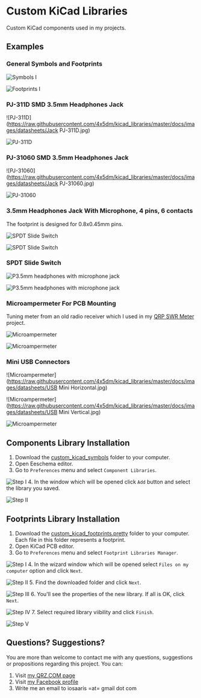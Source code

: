# Custom KiCad Libraries

Custom KiCad components used in my projects.

## Examples

### General Symbols and Footprints

  ![Symbols I](https://raw.githubusercontent.com/4x5dm/kicad_libraries/master/docs/images/symbols_01.png)

  ![Footprints I](https://raw.githubusercontent.com/4x5dm/kicad_libraries/master/docs/images/footprints_01.png)
  
### PJ-311D SMD 3.5mm Headphones Jack

  ![PJ-311D](https://raw.githubusercontent.com/4x5dm/kicad_libraries/master/docs/images/datasheets/Jack PJ-311D.jpg)

  ![PJ-311D](https://raw.githubusercontent.com/4x5dm/kicad_libraries/master/docs/images/PJ-311D.png)
  
### PJ-31060 SMD 3.5mm Headphones Jack

  ![PJ-31060](https://raw.githubusercontent.com/4x5dm/kicad_libraries/master/docs/images/datasheets/Jack PJ-31060.jpg)

  ![PJ-31060](https://raw.githubusercontent.com/4x5dm/kicad_libraries/master/docs/images/PJ-31060.png)

### 3.5mm Headphones Jack With Microphone, 4 pins, 6 contacts

  The footprint is designed for 0.8x0.45mm pins.
  
  ![SPDT Slide Switch](https://raw.githubusercontent.com/4x5dm/kicad_libraries/master/docs/images/datasheets/SPDT-slide-switch.png)
  
  ![SPDT Slide Switch](https://raw.githubusercontent.com/4x5dm/kicad_libraries/master/docs/images/SPDT-slide-switch.png)
  
### SPDT Slide Switch

  ![P3.5mm headphones with microphone jack](https://raw.githubusercontent.com/4x5dm/kicad_libraries/master/docs/images/datasheets/3.5mm_6_contacts_4_conductors_audio_plug.png)

  ![P3.5mm headphones with microphone jack](https://raw.githubusercontent.com/4x5dm/kicad_libraries/master/docs/images/3.5mm_6_contacts_4_conductors_audio_plug.png)

### Microampermeter For PCB Mounting

  Tuning meter from an old radio receiver which I used in my [QRP SWR Meter](https://github.com/4x5dm/qrp_swr_meter) project.

  ![Microampermeter](https://raw.githubusercontent.com/4x5dm/kicad_libraries/master/docs/images/microampermeter.jpg)

  ![Microampermeter](https://raw.githubusercontent.com/4x5dm/kicad_libraries/master/docs/images/microampermeter.png)

  
### Mini USB Connectors

  ![Microampermeter](https://raw.githubusercontent.com/4x5dm/kicad_libraries/master/docs/images/datasheets/USB Mini Horizontal.jpg)

  ![Microampermeter](https://raw.githubusercontent.com/4x5dm/kicad_libraries/master/docs/images/datasheets/USB Mini Vertical.jpg)
  
  ![Microampermeter](https://raw.githubusercontent.com/4x5dm/kicad_libraries/master/docs/images/mini_usb_throughhole.png)

  
## Components Library Installation 

1. Download the [custom_kicad_symbols](https://github.com/4x5dm/kicad_libraries/tree/master/custom_kicad_symbols) folder to your computer.
2. Open Eeschema editor.
3. Go to ```Preferences``` menu and select ```Component Libraries```.
  
  ![Step I](https://raw.githubusercontent.com/4x5dm/kicad_libraries/master/docs/images/installation/symbols_1.png)
4. In the window which will be opened click ```Add``` button and select the library you saved. 
  
  ![Step II](https://raw.githubusercontent.com/4x5dm/kicad_libraries/master/docs/images/installation/symbols_2.png)

## Footprints Library Installation 

1. Download the [custom_kicad_footprints.pretty](https://github.com/4x5dm/kicad_libraries/tree/master/custom_kicad_footprints.pretty) folder to your computer. Each file in this folder represents a footprint.
2. Open KiCad PCB editor.
3. Go to ```Preferences``` menu and select ```Footprint Libraries Manager```.

  ![Step I](https://raw.githubusercontent.com/4x5dm/kicad_libraries/master/docs/images/installation/footprints_1.png)
4. In the wizard window which will be opened select ```Files on my computer``` option and click ```Next```.
  
  ![Step II](https://raw.githubusercontent.com/4x5dm/kicad_libraries/master/docs/images/installation/footprints_2.png)
5. Find the downloaded folder and click ```Next```.
  
  ![Step III](https://raw.githubusercontent.com/4x5dm/kicad_libraries/master/docs/images/installation/footprints_3.png)
6. You'll see the properties of the new library. If all is OK, click ```Next```.
  
  ![Step IV](https://raw.githubusercontent.com/4x5dm/kicad_libraries/master/docs/images/installation/footprints_4.png)
7. Select required library viibility and click ```Finish```.
  
  ![Step V](https://raw.githubusercontent.com/4x5dm/kicad_libraries/master/docs/images/installation/footprints_5.png)

## Questions? Suggestions?
You are more than welcome to contact me with any questions, suggestions or propositions regarding this project. You can:

1. Visit [my QRZ.COM page](https://www.qrz.com/db/4X5DM)
2. Visit [my Facebook profile](https://www.facebook.com/Dima.Meln)
3. Write me an email to iosaaris =at= gmail dot com
